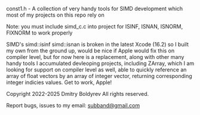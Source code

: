  const1.h - A collection of very handy tools for SIMD development which
            most of my projects on this repo rely on

 Note: you must include simd_c.c into project for ISINF, ISNAN, 
       ISNORM, FIXNORM to work properly

SIMD's simd::isinf simd::isnan is broken in the latest Xcode (16.2)
so I built my own from the ground up, would be nice if Apple would
fix this on compiler level, but for now here is a replacement, along
with other many handy tools I accumulated devleoping projects, including 
ZArray, which I am looking for support on compiler level as well, able 
to quickly reference an array of float vectors by an array of integer
vector, returning corresponding integer indicies values. Get to work, Apple!

Copyright 2022-2025 Dmitry Boldyrev
All rights reserved.

Report bugs, issues to my email: subband@gmail.com  
